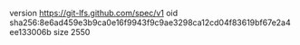 version https://git-lfs.github.com/spec/v1
oid sha256:8e6ad459e3b9ca0e16f9943f9c9ae3298ca12cd04f83619bf67e2a4ee133006b
size 2550

